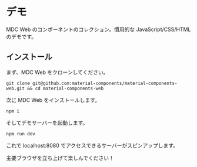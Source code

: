 # デモ

MDC Web のコンポーネントのコレクション。慣用的な JavaScript/CSS/HTML のデモです。

## インストール

まず、MDC Web をクローンしてください。

```
git clone git@github.com:material-components/material-components-web.git && cd material-components-web
```

次に MDC Web をインストールします。

```
npm i
```

そしてデモサーバーを起動します。
```
npm run dev
```

これで localhost:8080 でアクセスできるサーバーがスピンアップします。

主要ブラウザを立ち上げて楽しんでください！
